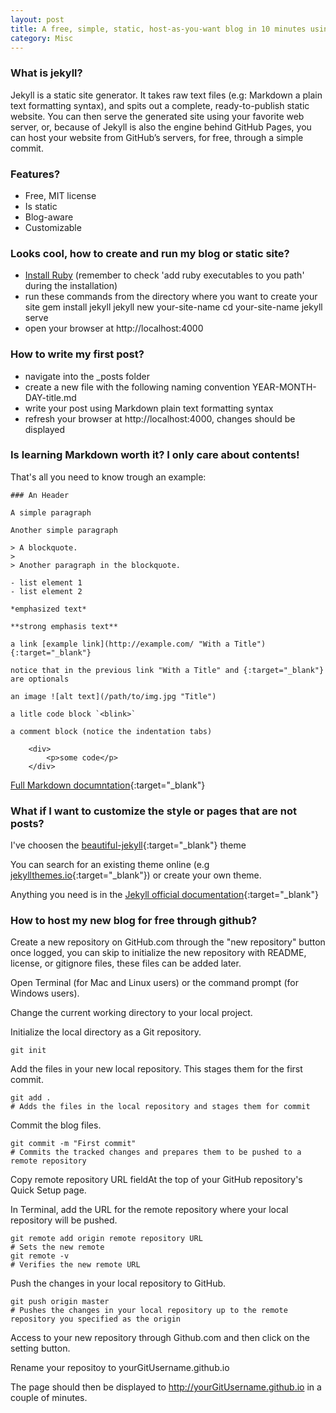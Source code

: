 ```yaml
---
layout: post
title: A free, simple, static, host-as-you-want blog in 10 minutes using jekyll 
category: Misc
---
```


### What is jekyll?

Jekyll is a static site generator. It takes raw text files (e.g: Markdown a plain text formatting syntax), and spits out a complete, ready-to-publish static website. You can then serve the generated site using your favorite web server, or, because of Jekyll is also the engine behind GitHub Pages, you can host your website from GitHub’s servers, for free, through a simple commit.

### Features?

- Free, MIT license
- Is static
- Blog-aware
- Customizable

### Looks cool, how to create and run my blog or static site?

- [Install Ruby](http://example.com/ "Install Ruby") (remember to check 'add ruby executables to you path' during the installation)
- run these commands from the directory where you want to create your site
	gem install jekyll
	jekyll new your-site-name
	cd your-site-name
	jekyll serve
- open your browser at http://localhost:4000

### How to write my first post?

- navigate into the _posts folder
- create a new file with the following naming convention YEAR-MONTH-DAY-title.md
- write your post using Markdown plain text formatting syntax
- refresh your browser at http://localhost:4000, changes should be displayed

### Is learning Markdown worth it? I only care about contents!

That's all you need to know trough an example:

	### An Header

	A simple paragraph

	Another simple paragraph

	> A blockquote.
	> 
	> Another paragraph in the blockquote.

	- list element 1
	- list element 2

	*emphasized text*

	**strong emphasis text**

	a link [example link](http://example.com/ "With a Title"){:target="_blank"}
	
	notice that in the previous link "With a Title" and {:target="_blank"} are optionals

	an image ![alt text](/path/to/img.jpg "Title")

	a litle code block `<blink>`

	a comment block (notice the indentation tabs)

		<div>
			<p>some code</p>
		</div>
	
[Full Markdown documntation](https://daringfireball.net/projects/markdown/ "markdown documentation"){:target="_blank"}

### What if I want to customize the style or pages that are not posts?

I've choosen the [beautiful-jekyll](http://deanattali.com/beautiful-jekyll/ "beautiful-jekyll"){:target="_blank"} theme 

You can search for an existing theme online (e.g [jekyllthemes.io](http://jekyllthemes.io/ "Jekyll Themes"){:target="_blank"}) or create your own theme. 

Anything you need is in the [Jekyll official documentation](https://jekyllrb.com/docs/home/ "Jekyll doc"){:target="_blank"}

### How to host my new blog for free through github?

Create a new repository on GitHub.com through the "new repository" button once logged, you can skip to initialize the new repository with README, license, or gitignore files, these files can be added later.

Open Terminal (for Mac and Linux users) or the command prompt (for Windows users).

Change the current working directory to your local project.

Initialize the local directory as a Git repository.

	git init
	
Add the files in your new local repository. This stages them for the first commit.

	git add .
	# Adds the files in the local repository and stages them for commit

Commit the blog files.

	git commit -m "First commit"
	# Commits the tracked changes and prepares them to be pushed to a remote repository

Copy remote repository URL fieldAt the top of your GitHub repository's Quick Setup page.

In Terminal, add the URL for the remote repository where your local repository will be pushed.

	git remote add origin remote repository URL
	# Sets the new remote
	git remote -v
	# Verifies the new remote URL

Push the changes in your local repository to GitHub.

	git push origin master
	# Pushes the changes in your local repository up to the remote repository you specified as the origin
	
Access to your new repository through Github.com and then click on the setting button.

Rename your repositoy to yourGitUsername.github.io

The page should then be displayed to http://yourGitUsername.github.io in a couple of minutes.

